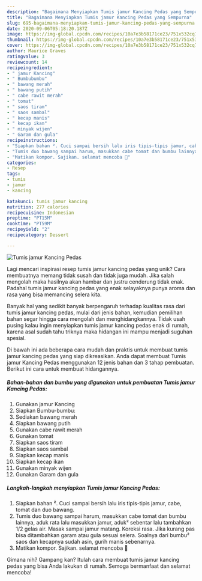 ```yaml
---
description: "Bagaimana Menyiapkan Tumis jamur Kancing Pedas yang Sempurna"
title: "Bagaimana Menyiapkan Tumis jamur Kancing Pedas yang Sempurna"
slug: 695-bagaimana-menyiapkan-tumis-jamur-kancing-pedas-yang-sempurna
date: 2020-09-06T05:18:20.187Z
image: https://img-global.cpcdn.com/recipes/10a7e3b58171ce23/751x532cq70/tumis-jamur-kancing-pedas-foto-resep-utama.jpg
thumbnail: https://img-global.cpcdn.com/recipes/10a7e3b58171ce23/751x532cq70/tumis-jamur-kancing-pedas-foto-resep-utama.jpg
cover: https://img-global.cpcdn.com/recipes/10a7e3b58171ce23/751x532cq70/tumis-jamur-kancing-pedas-foto-resep-utama.jpg
author: Maurice Graves
ratingvalue: 3
reviewcount: 14
recipeingredient:
- " jamur Kancing"
- " Bumbubumbu"
- " bawang merah"
- " bawang putih"
- " cabe rawit merah"
- " tomat"
- " saos tiram"
- " saos sambal"
- " kecap manis"
- " kecap ikan"
- " minyak wijen"
- " Garam dan gula"
recipeinstructions:
- "Siapkan bahan ². Cuci sampai bersih lalu iris tipis-tipis jamur, cabe, tomat dan duo bawang."
- "Tumis duo bawang sampai harum, masukkan cabe tomat dan bumbu lainnya, aduk rata lalu masukkan jamur, aduk² sebentar lalu tambahkan 1/2 gelas air. Masak sampai jamur matang. Koreksi rasa. Jika kurang pas bisa ditambahkan garam atau gula sesuai selera. Soalnya dari bumbu² saos dan kecapnya sudah asin, gurih manis sebenarnya."
- "Matikan kompor. Sajikan. selamat mencoba 🤗"
categories:
- Resep
tags:
- tumis
- jamur
- kancing

katakunci: tumis jamur kancing 
nutrition: 277 calories
recipecuisine: Indonesian
preptime: "PT15M"
cooktime: "PT59M"
recipeyield: "2"
recipecategory: Dessert

---
```



![Tumis jamur Kancing Pedas](https://img-global.cpcdn.com/recipes/10a7e3b58171ce23/751x532cq70/tumis-jamur-kancing-pedas-foto-resep-utama.jpg)

Lagi mencari inspirasi resep tumis jamur kancing pedas yang unik? Cara membuatnya memang tidak susah dan tidak juga mudah. Jika salah mengolah maka hasilnya akan hambar dan justru cenderung tidak enak. Padahal tumis jamur kancing pedas yang enak selayaknya punya aroma dan rasa yang bisa memancing selera kita.



Banyak hal yang sedikit banyak berpengaruh terhadap kualitas rasa dari tumis jamur kancing pedas, mulai dari jenis bahan, kemudian pemilihan bahan segar hingga cara mengolah dan menghidangkannya. Tidak usah pusing kalau ingin menyiapkan tumis jamur kancing pedas enak di rumah, karena asal sudah tahu triknya maka hidangan ini mampu menjadi suguhan spesial.


Di bawah ini ada beberapa cara mudah dan praktis untuk membuat tumis jamur kancing pedas yang siap dikreasikan. Anda dapat membuat Tumis jamur Kancing Pedas menggunakan 12 jenis bahan dan 3 tahap pembuatan. Berikut ini cara untuk membuat hidangannya.

<!--inarticleads1-->

##### Bahan-bahan dan bumbu yang digunakan untuk pembuatan Tumis jamur Kancing Pedas:

1. Gunakan  jamur Kancing
1. Siapkan  Bumbu-bumbu:
1. Sediakan  bawang merah
1. Siapkan  bawang putih
1. Gunakan  cabe rawit merah
1. Gunakan  tomat
1. Siapkan  saos tiram
1. Siapkan  saos sambal
1. Siapkan  kecap manis
1. Siapkan  kecap ikan
1. Gunakan  minyak wijen
1. Gunakan  Garam dan gula




<!--inarticleads2-->

##### Langkah-langkah menyiapkan Tumis jamur Kancing Pedas:

1. Siapkan bahan ². Cuci sampai bersih lalu iris tipis-tipis jamur, cabe, tomat dan duo bawang.
1. Tumis duo bawang sampai harum, masukkan cabe tomat dan bumbu lainnya, aduk rata lalu masukkan jamur, aduk² sebentar lalu tambahkan 1/2 gelas air. Masak sampai jamur matang. Koreksi rasa. Jika kurang pas bisa ditambahkan garam atau gula sesuai selera. Soalnya dari bumbu² saos dan kecapnya sudah asin, gurih manis sebenarnya.
1. Matikan kompor. Sajikan. selamat mencoba 🤗




Gimana nih? Gampang kan? Itulah cara membuat tumis jamur kancing pedas yang bisa Anda lakukan di rumah. Semoga bermanfaat dan selamat mencoba!
